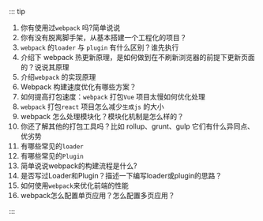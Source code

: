 ::: tip

1. 你有使用过`webpack` 吗?简单说说
2. 你有没有脱离脚手架，从基本搭建一个工程化的项目？
3. `webpack` 的`loader` 与 `plugin` 有什么区别？谁先执行
4. 介绍下 webpack 热更新原理，是如何做到在不刷新浏览器的前提下更新页面的？说说其原理
5. 介绍`webpack` 的实现原理
6. Webpack 构建速度优化有哪些方案？
7. 如何提高打包速度：`webpack` 打包`Vue` 项目太慢如何优化处理
8. `webpack` 打包`react` 项目怎么减少`生成js` 的大小
9. webpack 怎么处理模块化？模块化机制是怎么样的？
10. 你还了解其他的打包工具吗？比如 rollup、grunt、gulp 它们有什么异同点、优劣势
11. 有哪些常见的`loader`
12. 有哪些常见的`Plugin`
13. 简单说说webpack的构建流程是什么?
14. 是否写过Loader和Plugin？描述一下编写loader或plugin的思路？
15. 如何使用`webpack`来优化前端的性能
16. webpack怎么配置单页应用？怎么配置多页应用？

:::
